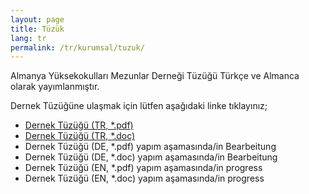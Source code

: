 ```yaml
---
layout: page
title: Tüzük
lang: tr
permalink: /tr/kurumsal/tuzuk/
---
```


<p>
Almanya Yüksekokulları Mezunlar Derneği Tüzüğü Türkçe ve Almanca olarak yayımlanmıştır.
</p>
<p>
    Dernek Tüzüğüne ulaşmak için lütfen aşağıdaki linke tıklayınız;
    <ul>
        <li><i class="bx bx-chevron-right chevron-large"></i><a href="/files/AYMED_Tuzuk-tr.pdf">Dernek Tüzüğü (TR, *.pdf)</a></li>
        <li><i class="bx bx-chevron-right chevron-large"></i><a href="/files/AYMED_Tuzuk-tr.pdf">Dernek Tüzüğü (TR, *.doc)</a></li>
        <li><i class="bx bx-chevron-right chevron-large"></i>Dernek Tüzüğü (DE, *.pdf) yapım aşamasında/in Bearbeitung</li>
        <li><i class="bx bx-chevron-right chevron-large"></i>Dernek Tüzüğü (DE, *.doc) yapım aşamasında/in Bearbeitung</li>
        <li><i class="bx bx-chevron-right chevron-large"></i>Dernek Tüzüğü (EN, *.pdf) yapım aşamasında/in progress</li>
        <li><i class="bx bx-chevron-right chevron-large"></i>Dernek Tüzüğü (EN, *.doc) yapım aşamasında/in progress</li>
    </ul>
</p>